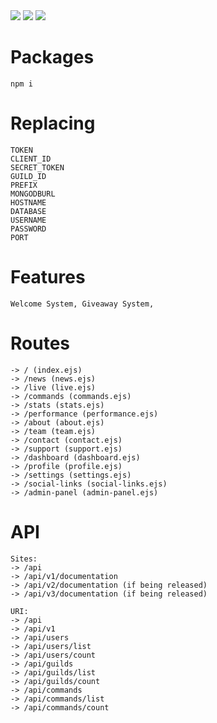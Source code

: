 <img src="https://img.shields.io/badge/TYPESCRIPT-black?style=for-the-badge&logo=TypeScript&logoColor=3178C6"/>
<img src="https://img.shields.io/badge/JAVASCRIPT-black?style=for-the-badge&logo=JavaScript&logoColor=F7DF1E"/>
<img src="https://img.shields.io/badge/HTML-black?style=for-the-badge&logo=HTML5&logoColor=E34F26"/>

# Packages
```
npm i 
```

# Replacing
```
TOKEN
CLIENT_ID
SECRET_TOKEN
GUILD_ID
PREFIX
MONGODBURL
HOSTNAME
DATABASE
USERNAME
PASSWORD
PORT
```

# Features
```
Welcome System, Giveaway System, 
```

# Routes
```
-> / (index.ejs)
-> /news (news.ejs)
-> /live (live.ejs)
-> /commands (commands.ejs)
-> /stats (stats.ejs)
-> /performance (performance.ejs)
-> /about (about.ejs)
-> /team (team.ejs)
-> /contact (contact.ejs)
-> /support (support.ejs)
-> /dashboard (dashboard.ejs)
-> /profile (profile.ejs)
-> /settings (settings.ejs)
-> /social-links (social-links.ejs)
-> /admin-panel (admin-panel.ejs)
```

# API
```
Sites: 
-> /api
-> /api/v1/documentation
-> /api/v2/documentation (if being released)
-> /api/v3/documentation (if being released)

URI: 
-> /api
-> /api/v1
-> /api/users
-> /api/users/list
-> /api/users/count
-> /api/guilds
-> /api/guilds/list
-> /api/guilds/count
-> /api/commands
-> /api/commands/list
-> /api/commands/count
```